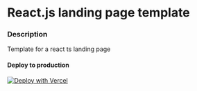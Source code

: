 # React.js landing page template
### Description

Template for a react ts landing page 

#### Deploy to production

[![Deploy with Vercel](https://vercel.com/button)](https://vercel.com/new/clone?repository-url=https://github.com/JosephVasc/rocket-saas)


